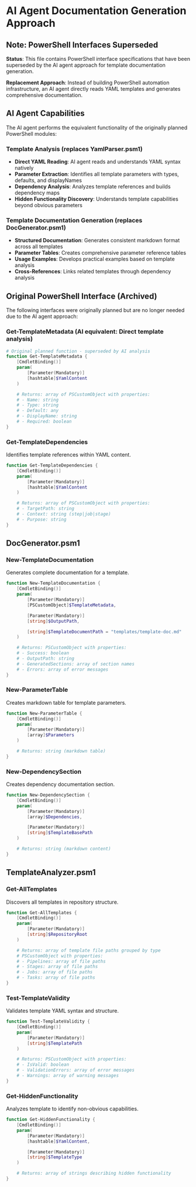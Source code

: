 # AI Agent Documentation Generation Approach

## Note: PowerShell Interfaces Superseded

**Status**: This file contains PowerShell interface specifications that have been superseded by the AI agent approach for template documentation generation.

**Replacement Approach**: Instead of building PowerShell automation infrastructure, an AI agent directly reads YAML templates and generates comprehensive documentation.

## AI Agent Capabilities

The AI agent performs the equivalent functionality of the originally planned PowerShell modules:

### Template Analysis (replaces YamlParser.psm1)

- **Direct YAML Reading**: AI agent reads and understands YAML syntax natively
- **Parameter Extraction**: Identifies all template parameters with types, defaults, and displayNames
- **Dependency Analysis**: Analyzes template references and builds dependency maps
- **Hidden Functionality Discovery**: Understands template capabilities beyond obvious parameters

### Template Documentation Generation (replaces DocGenerator.psm1)

- **Structured Documentation**: Generates consistent markdown format across all templates
- **Parameter Tables**: Creates comprehensive parameter reference tables
- **Usage Examples**: Develops practical examples based on template analysis
- **Cross-References**: Links related templates through dependency analysis

## Original PowerShell Interface (Archived)

The following interfaces were originally planned but are no longer needed due to the AI agent approach:

### Get-TemplateMetadata (AI equivalent: Direct template analysis)

```powershell
# Original planned function - superseded by AI analysis
function Get-TemplateMetadata {
    [CmdletBinding()]
    param(
        [Parameter(Mandatory)]
        [hashtable]$YamlContent
    )

    # Returns: array of PSCustomObject with properties:
    # - Name: string
    # - Type: string
    # - Default: any
    # - DisplayName: string
    # - Required: boolean
}
```

### Get-TemplateDependencies

Identifies template references within YAML content.

```powershell
function Get-TemplateDependencies {
    [CmdletBinding()]
    param(
        [Parameter(Mandatory)]
        [hashtable]$YamlContent
    )

    # Returns: array of PSCustomObject with properties:
    # - TargetPath: string
    # - Context: string (step|job|stage)
    # - Purpose: string
}
```

## DocGenerator.psm1

### New-TemplateDocumentation

Generates complete documentation for a template.

```powershell
function New-TemplateDocumentation {
    [CmdletBinding()]
    param(
        [Parameter(Mandatory)]
        [PSCustomObject]$TemplateMetadata,

        [Parameter(Mandatory)]
        [string]$OutputPath,

        [string]$TemplateDocumentPath = "templates/template-doc.md"
    )

    # Returns: PSCustomObject with properties:
    # - Success: boolean
    # - OutputPath: string
    # - GeneratedSections: array of section names
    # - Errors: array of error messages
}
```

### New-ParameterTable

Creates markdown table for template parameters.

```powershell
function New-ParameterTable {
    [CmdletBinding()]
    param(
        [Parameter(Mandatory)]
        [array]$Parameters
    )

    # Returns: string (markdown table)
}
```

### New-DependencySection

Creates dependency documentation section.

```powershell
function New-DependencySection {
    [CmdletBinding()]
    param(
        [Parameter(Mandatory)]
        [array]$Dependencies,

        [Parameter(Mandatory)]
        [string]$TemplateBasePath
    )

    # Returns: string (markdown content)
}
```

## TemplateAnalyzer.psm1

### Get-AllTemplates

Discovers all templates in repository structure.

```powershell
function Get-AllTemplates {
    [CmdletBinding()]
    param(
        [Parameter(Mandatory)]
        [string]$RepositoryRoot
    )

    # Returns: array of template file paths grouped by type
    # PSCustomObject with properties:
    # - Pipelines: array of file paths
    # - Stages: array of file paths
    # - Jobs: array of file paths
    # - Tasks: array of file paths
}
```

### Test-TemplateValidity

Validates template YAML syntax and structure.

```powershell
function Test-TemplateValidity {
    [CmdletBinding()]
    param(
        [Parameter(Mandatory)]
        [string]$TemplatePath
    )

    # Returns: PSCustomObject with properties:
    # - IsValid: boolean
    # - ValidationErrors: array of error messages
    # - Warnings: array of warning messages
}
```

### Get-HiddenFunctionality

Analyzes template to identify non-obvious capabilities.

```powershell
function Get-HiddenFunctionality {
    [CmdletBinding()]
    param(
        [Parameter(Mandatory)]
        [hashtable]$YamlContent,

        [Parameter(Mandatory)]
        [string]$TemplateType
    )

    # Returns: array of strings describing hidden functionality
}
```
